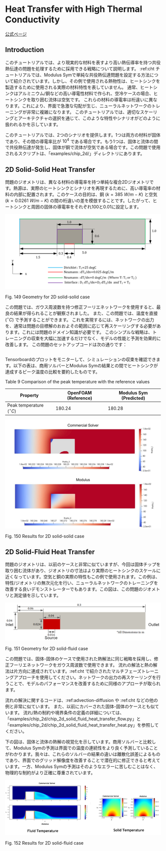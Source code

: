 # Heat Transfer with High Thermal Conductivity

[公式ページ](https://docs.nvidia.com/deeplearning/modulus/modulus-sym/user_guide/advanced/2d_heat_transfer.html)

## Introduction

このチュートリアルでは、より現実的な材料を表すより高い熱伝導率を持つ共役熱伝達の問題を処理するために採用できる戦略について説明します。
:ref:cht チュートリアルでは、Modulus Symで単純な共役熱伝達問題を設定する方法について紹介されています。しかし、その例で使用される熱物性は、ヒートシンクを製造するために使用される実際の材料特性を表していません。
通常、ヒートシンクはアルミニウム/銅などの高い導電性材料で作られ、空冷ケースの場合、ヒートシンクを取り囲む流体は空気です。
これらの材料の導電率は桁違いに異なります。これにより、界面で急激な勾配が生じ、ニューラルネットワークのトレーニングが非常に複雑になります。
このチュートリアルでは、適切なスケーリングとアーキテクチャの選択を通じて、このような特性やシナリオがどのように扱われるかを示しています。

このチュートリアルでは、2つのシナリオを提供します。1つは両方の材料が固体であり、その間の導電率比が $10^4$ である場合です。もう1つは、固体と流体の間で共役熱伝達が発生し、固体が銅で流体が空気である場合です。この問題で使用されるスクリプトは、「examples/chip_2d/」ディレクトリにあります。

## 2D Solid-Solid Heat Transfer

問題のジオメトリは、異なる材料の導電率を持つ単純な複合2Dジオメトリです。熱源は、実際のヒートシンクとシナリオを再現するために、高い導電率の材料の内部に配置されます。このケースの目的は、銅 $(k=385 \text{ } W/m-K)$ と空気 $(k=0.0261 \text{ } W/m-K)$ の間の桁違いの差を模倣することです。したがって、ヒートシンクと周囲の固体の導電率をそれぞれ100と0.01に設定します。

![alt text](image/2d-solid-solid-geo.png)

Fig. 149 Geometry  for 2D solid-solid case

この問題では、ガウス周波数を持つ修正フーリエネットワークを使用すると、最良の結果が得られることが観察されました。
また、この問題では、温度を直接 $(^{\circ} C)$ で予測することができます。
これを実現するには、ネットワークの出力を、通常は問題の目標解のおおよその範囲に応じて再スケーリングする必要があります。これには問題のドメイン知識が必要です。
このシンプルな戦略は、トレーニングの収束を大幅に加速するだけでなく、モデルの性能と予測を効果的に改善します。
この問題のセットアップコードは次の通りです：

```python
```

Tensorboardのプロットをモニターして、シミュレーションの収束を確認できます。以下の表は、商用ソルバーとModulus Symの結果との間でヒートシンクが達成するピーク温度の比較を要約したものです。

Table 9 Comparison of the peak temperature with the reference values

|Property                       |OpenFOAM (Reference)|Modulus Sym (Predicted)|
|-------------------------------|--------------------|-----------------------|
|Peak temperature $(^{\circ} C)$|$180.24$            |$180.28$               |

![alt text](image/2d_solid_solid_results.png)

Fig. 150 Results for 2D solid-solid case

## 2D Solid-Fluid Heat Transfer

問題のジオメトリは、以前のケースと非常に似ていますが、今回は固体チップを取り囲む流体があり、ジオメトリの寸法はより実際のヒートシンクのスケールに近くなっています。空気と銅の実際の特性もこの例で使用されます。この例は、特性/ジオメトリの無次元化を行い、ニューラルネットワークのトレーニングを改善する良いデモンストレーターでもあります。この図は、この問題のジオメトリと測定値を示しています。

![alt text](image/solid_fluid_geo.png)

Fig. 151 Geometry for 2D solid-fluid case

この問題では、固体-固体のケースで使用された熱解法に同じ戦略を採用し、修正フーリエネットワークをガウス周波数で使用できます。
流れの解法と熱の解法は片方向に連成されています。:ref:cht で紹介されたマルチフェーズトレーニングアプローチを使用してください。ネットワークの出力の再スケーリングを行うことで、モデルのパフォーマンスを改善するために同様のアプローチが取られます。

流れの解決に関するコードは、:ref:advection-diffusion や :ref:cht などの他の例と非常に似ています。
また、以前にカバーされた固体-固体のケースとも似ています。
流れ/熱の制約や境界条件の定義の詳細については、「examples/chip_2d/chip_2d_solid_fluid_heat_transfer_flow.py」と「examples/chip_2d/chip_2d_solid_fluid_heat_transfer_heat.py」を参照してください。

下の図は、固体と流体の熱解の視覚化を示しています。商用ソルバーと比較して、Modulus Symの予測は界面での温度の連続性をより良く予測していることがわかります。我々は、これらのソルバーの結果の違いは離散化誤差によるものであり、界面でのグリッド解像度を改善することで潜在的に修正できると考えています。一方、Modulus Symの予測はそのようなエラーに苦しむことはなく、物理的な制約がより正確に尊重されています。

![alt text](image/2d_solid_fluid_results.png)

Fig. 152 Results for 2D solid-fluid case
